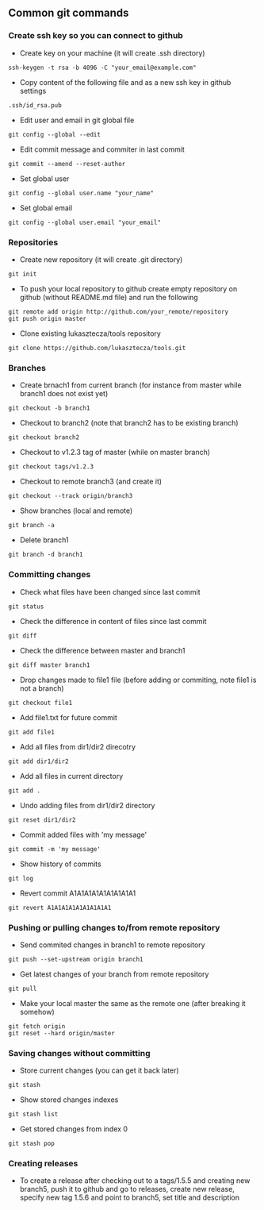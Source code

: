 ## Common git commands

### Create ssh key so you can connect to github
- Create key on your machine (it will create .ssh directory)
```
ssh-keygen -t rsa -b 4096 -C "your_email@example.com"
```

- Copy content of the following file and as a new ssh key in github settings
```
.ssh/id_rsa.pub
```

- Edit user and email in git global file
```
git config --global --edit
```

- Edit commit message and commiter in last commit
```
git commit --amend --reset-author
```

- Set global user
```
git config --global user.name "your_name"
```

- Set global email
```
git config --global user.email "your_email"
```

### Repositories
- Create new repository (it will create .git directory)
```
git init
```

- To push your local repository to github create empty repository on github (without README.md file) and run the following
```
git remote add origin http://github.com/your_remote/repository
git push origin master
```

- Clone existing lukasztecza/tools repository
```
git clone https://github.com/lukasztecza/tools.git
```

### Branches
- Create brnach1 from current branch (for instance from master while branch1 does not exist yet)
```
git checkout -b branch1
```

- Checkout to branch2 (note that branch2 has to be existing branch)
```
git checkout branch2
```

- Checkout to v1.2.3 tag of master (while on master branch)
```
git checkout tags/v1.2.3 
```

- Checkout to remote branch3 (and create it)
```
git checkout --track origin/branch3
```

- Show branches (local and remote)
```
git branch -a
```

- Delete branch1
```
git branch -d branch1
```

### Committing changes
- Check what files have been changed since last commit
```
git status
```

- Check the difference in content of files since last commit
```
git diff
```

- Check the difference between master and branch1
```
git diff master branch1
```

- Drop changes made to file1 file (before adding or commiting, note file1 is not a branch)
```
git checkout file1
```

- Add file1.txt for future commit
```
git add file1
```

- Add all files from dir1/dir2 direcotry
```
git add dir1/dir2
```

- Add all files in current directory
```
git add .
```

- Undo adding files from dir1/dir2 directory
```
git reset dir1/dir2
```

- Commit added files with 'my message'
```
git commit -m 'my message'
```

- Show history of commits
```
git log
```

- Revert commit A1A1A1A1A1A1A1A1A1
```
git revert A1A1A1A1A1A1A1A1A1
```

### Pushing or pulling changes to/from remote repository
- Send commited changes in branch1 to remote repository
```
git push --set-upstream origin branch1
```

- Get latest changes of your branch from remote repository
```
git pull
```

- Make your local master the same as the remote one (after breaking it somehow)
```
git fetch origin
git reset --hard origin/master
```

### Saving changes without committing
- Store current changes (you can get it back later)
```
git stash
```

- Show stored changes indexes
```
git stash list
```

- Get stored changes from index 0
```
git stash pop
```

### Creating releases
- To create a release after checking out to a tags/1.5.5 and creating new branch5, push it to github and go to releases, create new release, specify new tag 1.5.6 and point to branch5, set title and description
